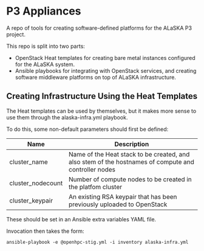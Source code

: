 P3 Appliances
=============

A repo of tools for creating software-defined platforms for the ALaSKA P3 project.

This repo is split into two parts: 

- OpenStack Heat templates for creating bare metal instances configured
  for the ALaSKA system.
- Ansible playbooks for integrating with OpenStack services, and creating 
  software middleware platforms on top of ALaSKA infrastructure.

Creating Infrastructure Using the Heat Templates
------------------------------------------------

The Heat templates can be used by themselves, but it makes more sense to use
them through the alaska-infra.yml playbook.

To do this, some non-default parameters should first be defined:

| Name | Description |
|------|-------------|
| cluster_name | Name of the Heat stack to be created, and also stem of the hostnames of compute and controller nodes |
| cluster_nodecount | Number of compute nodes to be created in the platfom cluster |
| cluster_keypair | An existing RSA keypair that has been previously uploaded to OpenStack |

These should be set in an Ansible extra variables YAML file.

Invocation then takes the form: 

`ansible-playbook -e @openhpc-stig.yml -i inventory alaska-infra.yml`

